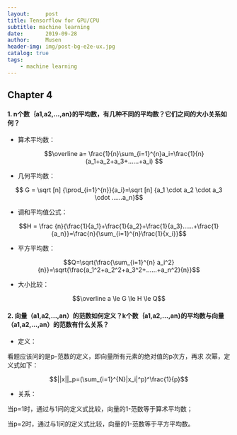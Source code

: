 ```yaml
---
layout:     post
title: Tensorflow for GPU/CPU 
subtitle: machine learning
date:       2019-09-28
author:     Musen
header-img: img/post-bg-e2e-ux.jpg
catalog: true
tags:
    - machine learning
---
```

<script type="text/x-mathjax-config"> MathJax.Hub.Config({ tex2jax: { inlineMath: [ ['$','$'], ['\\(','\\)'] ], processEscapes: true } }); </script> <script type="text/javascript" async src="//cdn.mathjax.org/mathjax/latest/MathJax.js?config=TeX-MML-AM_CHTML"> </script>

## Chapter 4

#### 1. n个数｛a1,a2,...,an}的平均数，有几种不同的平均数？它们之间的大小关系如何？

- 算术平均数：
  
  $$\overline a= \frac{1}{n}\sum_{i=1}^{n}a_i=\frac{1}{n}(a_1+a_2+a_3+......+a_i) $$
 
- 几何平均数：

 $$ G = \sqrt [n] {\prod_{i=1}^{n}}{a_i}=\sqrt [n] {a_1 \cdot a_2 \cdot a_3 \cdot ......a_n}$$
 
- 调和平均值公式：
 
$$H = \frac {n}{\frac{1}{a_1}+\frac{1}{a_2}+\frac{1}{a_3}......+\frac{1}{a_n}}=\frac{n}{\sum_{i=1}^{n}\frac{1}{x_i}}$$

- 平方平均数：
 
$$Q=\sqrt{\frac{\sum_{i=1}^{n} a_i^2}{n}}=\sqrt{\frac{a_1^2+a_2^2+a_3^2+......+a_n^2}{n}}$$

- 大小比较：

$$\overline a \le G \le H \le Q$$

#### 2.	向量（a1,a2,...,an）的范数如何定义？k个数｛a1,a2,...,an}的平均数与向量（a1,a2,...,an）的范数有什么关系？

- 定义：
  
看题应该问的是p-范数的定义，即向量所有元素的绝对值的p次方，再求 次幂，定义式如下：

$$||x||_p=(\sum_{i=1}^{N}|x_i|^p)^\frac{1}{p}$$
 
- 关系：
  
当p=1时，通过与1问的定义式比较，向量的1-范数等于算术平均数；

当p=2时，通过与1问的定义式比较，向量的1-范数等于平方平均数。
